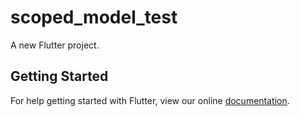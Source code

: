 # scoped_model_test

A new Flutter project.

## Getting Started

For help getting started with Flutter, view our online
[documentation](https://flutter.io/).
